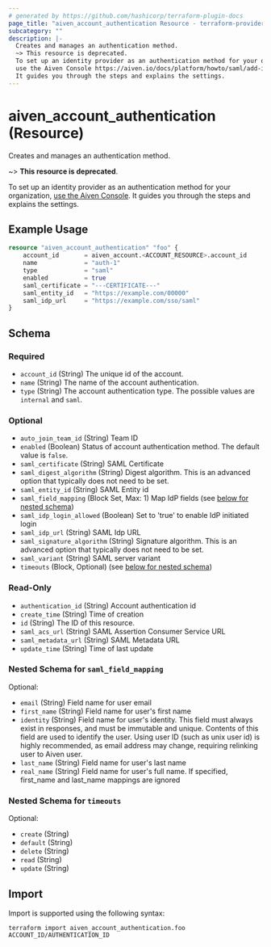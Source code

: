 ```yaml
---
# generated by https://github.com/hashicorp/terraform-plugin-docs
page_title: "aiven_account_authentication Resource - terraform-provider-aiven"
subcategory: ""
description: |-
  Creates and manages an authentication method.
  ~> This resource is deprecated.
  To set up an identity provider as an authentication method for your organization,
  use the Aiven Console https://aiven.io/docs/platform/howto/saml/add-identity-providers.
  It guides you through the steps and explains the settings.
---
```


# aiven_account_authentication (Resource)

Creates and manages an authentication method.

~> **This resource is deprecated**.

To set up an identity provider as an authentication method for your organization,
[use the Aiven Console](https://aiven.io/docs/platform/howto/saml/add-identity-providers).
It guides you through the steps and explains the settings.

## Example Usage

```terraform
resource "aiven_account_authentication" "foo" {
    account_id       = aiven_account.<ACCOUNT_RESOURCE>.account_id
    name             = "auth-1"
    type             = "saml"
    enabled          = true
    saml_certificate = "---CERTIFICATE---"
    saml_entity_id   = "https://example.com/00000"
    saml_idp_url     = "https://example.com/sso/saml"
}
```

<!-- schema generated by tfplugindocs -->
## Schema

### Required

- `account_id` (String) The unique id of the account.
- `name` (String) The name of the account authentication.
- `type` (String) The account authentication type. The possible values are `internal` and `saml`.

### Optional

- `auto_join_team_id` (String) Team ID
- `enabled` (Boolean) Status of account authentication method. The default value is `false`.
- `saml_certificate` (String) SAML Certificate
- `saml_digest_algorithm` (String) Digest algorithm. This is an advanced option that typically does not need to be set.
- `saml_entity_id` (String) SAML Entity id
- `saml_field_mapping` (Block Set, Max: 1) Map IdP fields (see [below for nested schema](#nestedblock--saml_field_mapping))
- `saml_idp_login_allowed` (Boolean) Set to 'true' to enable IdP initiated login
- `saml_idp_url` (String) SAML Idp URL
- `saml_signature_algorithm` (String) Signature algorithm. This is an advanced option that typically does not need to be set.
- `saml_variant` (String) SAML server variant
- `timeouts` (Block, Optional) (see [below for nested schema](#nestedblock--timeouts))

### Read-Only

- `authentication_id` (String) Account authentication id
- `create_time` (String) Time of creation
- `id` (String) The ID of this resource.
- `saml_acs_url` (String) SAML Assertion Consumer Service URL
- `saml_metadata_url` (String) SAML Metadata URL
- `update_time` (String) Time of last update

<a id="nestedblock--saml_field_mapping"></a>
### Nested Schema for `saml_field_mapping`

Optional:

- `email` (String) Field name for user email
- `first_name` (String) Field name for user's first name
- `identity` (String) Field name for user's identity. This field must always exist in responses, and must be immutable and unique. Contents of this field are used to identify the user. Using user ID (such as unix user id) is highly recommended, as email address may change, requiring relinking user to Aiven user.
- `last_name` (String) Field name for user's last name
- `real_name` (String) Field name for user's full name. If specified, first_name and last_name mappings are ignored


<a id="nestedblock--timeouts"></a>
### Nested Schema for `timeouts`

Optional:

- `create` (String)
- `default` (String)
- `delete` (String)
- `read` (String)
- `update` (String)

## Import

Import is supported using the following syntax:

```shell
terraform import aiven_account_authentication.foo ACCOUNT_ID/AUTHENTICATION_ID
```
